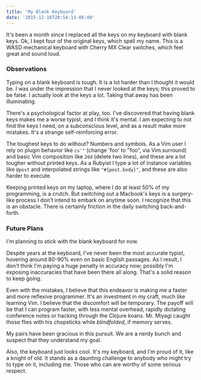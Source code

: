 ```yaml
---
title: 'My Blank Keyboard'
date: '2015-12-16T20:54:13-06:00'
---
```


It's been a month since I replaced all the keys on my keyboard with blank keys.
Ok, I kept four of the original keys, which spell my name. This is a WASD
mechanical keyboard with Cherry MX Clear switches, which feel great and sound
loud.

### Observations

Typing on a blank keyboard is tough. It is a lot harder than I thought it would
be. I was under the impression that I never looked at the keys; this proved to
be false. I actually look at the keys a lot. Taking that away has been
illuminating.

There's a psychological factor at play, too. I've discovered that having blank
keys makes me a worse typist, and I think it's mental. I am expecting to not
find the keys I need, on a subconscious level, and as a result make more
mistakes. It's a strange self-reinforcing error.

The toughest keys to do without? Numbers and symbols. As a Vim user I rely on
plugin behavior like `cs'"` (change 'foo' to "foo", via Vim.surround) and basic
Vim composition like `2dd` (delete two lines), and these are a lot tougher
without printed keys. As a Rubyist I type a lot of instance variables like
`@post` and interpolated strings like `"#{post.body}"`, and these are also
harder to execute.

Keeping printed keys on my laptop, where I do at least 50% of my programming,
is a crutch. But switching out a Macbook's keys is a surgery-like process I
don't intend to embark on anytime soon. I recognize that this is an obstacle.
There is certainly friction in the daily switching back-and-forth.

### Future Plans

I'm planning to stick with the blank keyboard for now.

Despite years at the keyboard, I've never been the most accurate typist,
hovering around 80-90% even on basic English passages. As I result, I don't
think I'm paying a huge penalty in accuracy now; possibly I'm exposing
inaccuracies that have been there all along. That's a solid reason to keep
going.

Even with the mistakes, I believe that this endeavor is making me a faster and
more reflexive programmer. It's an investment in my craft, much like learning
Vim. I believe that the discomfort will be temporary. The payoff will be that I
can program faster, with less mental overhead, rapidly dictating conference
notes or hacking through the Clojure koans. Mr. Miyagi caught those flies with
his chopsticks while *blindfolded*, if memory serves.

My pairs have been gracious in this pursuit. We are a nerdy bunch and suspect
that they understand my goal.

Also, the keyboard just looks cool. It's my keyboard, and I'm proud of it, like
a knight of old. It stands as a daunting challenge to anybody who might try to
type on it, including me. Those who can are worthy of some serious respect.
